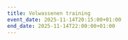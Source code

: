 ```yaml
---
title: Volwassenen training
event_date: 2025-11-14T20:15:00+01:00
end_date: 2025-11-14T22:00:00+01:00
---
```

